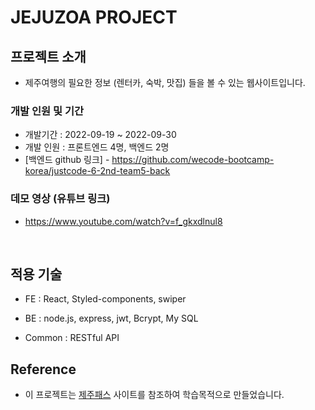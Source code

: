 # JEJUZOA PROJECT

## 프로젝트 소개

- 제주여행의 필요한 정보 (렌터카, 숙박, 맛집) 들을 볼 수 있는 웹사이트입니다. 


### 개발 인원 및 기간

- 개발기간 : 2022-09-19 ~ 2022-09-30
- 개발 인원 : 프론트엔드 4명, 백엔드 2명
- [백엔드 github 링크] - https://github.com/wecode-bootcamp-korea/justcode-6-2nd-team5-back


### 데모 영상 (유튜브 링크)

- https://www.youtube.com/watch?v=f_gkxdlnul8


<br>

## 적용 기술

- FE : React, Styled-components, swiper

- BE : node.js, express, jwt, Bcrypt, My SQL

- Common : RESTful API


## Reference

- 이 프로젝트는 [제주패스](https://www.jejupass.com/web) 사이트를 참조하여 학습목적으로 만들었습니다.
